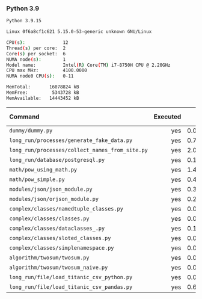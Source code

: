 ### **Python 3.9**

```bash
Python 3.9.15

Linux 0f6a8cf1c621 5.15.0-53-generic unknown GNU/Linux

CPU(s):              12
Thread(s) per core:  2
Core(s) per socket:  6
NUMA node(s):        1
Model name:          Intel(R) Core(TM) i7-8750H CPU @ 2.20GHz
CPU max MHz:         4100.0000
NUMA node0 CPU(s):   0-11

MemTotal:       16078824 kB
MemFree:         5343728 kB
MemAvailable:   14443452 kB
```

| Command | Executed | Mean [s] | Stddev [s] | Median [s] | Min [s] | Max [s] | Memory [MB] |
|:---|---:|---:|---:|---:|---:|---:|---:|
| `dummy/dummy.py` | yes | 0.03081 | 0.00078 | 0.03054 | 0.03008 | 0.03265 | 22.59609 |
| `long_run/processes/generate_fake_data.py` | yes | 0.79605 | 0.00676 | 0.79348 | 0.78889 | 0.80705 | 68.04492 |
| `long_run/processes/collect_names_from_site.py` | yes | 2.03968 | 0.13635 | 2.0337 | 1.90361 | 2.38813 | 44.90352 |
| `long_run/database/postgresql.py` | yes | 0.15354 | 0.00056 | 0.1537 | 0.15248 | 0.15425 | 26.25586 |
| `math/pow_using_math.py` | yes | 1.41871 | 0.04008 | 1.41442 | 1.36339 | 1.48948 | 22.35977 |
| `math/pow_simple.py` | yes | 0.41953 | 0.01011 | 0.417 | 0.41119 | 0.44592 | 22.45664 |
| `modules/json/json_module.py` | yes | 0.36718 | 0.00588 | 0.36778 | 0.35574 | 0.3752 | 21.69023 |
| `modules/json/orjson_module.py` | yes | 0.23855 | 0.00369 | 0.23862 | 0.23358 | 0.24428 | 23.37187 |
| `complex/classes/namedtuple_classes.py` | yes | 0.08914 | 0.00066 | 0.08923 | 0.08812 | 0.09043 | 22.80586 |
| `complex/classes/classes.py` | yes | 0.04178 | 0.00045 | 0.04176 | 0.04111 | 0.04261 | 21.63984 |
| `complex/classes/dataclasses_.py` | yes | 0.12506 | 0.00147 | 0.12481 | 0.12281 | 0.1274 | 22.81367 |
| `complex/classes/sloted_classes.py` | yes | 0.04154 | 0.00031 | 0.0416 | 0.04097 | 0.04209 | 22.58828 |
| `complex/classes/simplenamespace.py` | yes | 0.04455 | 0.00102 | 0.04424 | 0.04368 | 0.04721 | 22.4668 |
| `algorithm/twosum/twosum.py` | yes | 0.07891 | 0.00047 | 0.07881 | 0.0784 | 0.07989 | 21.54883 |
| `algorithm/twosum/twosum_naive.py` | yes | 0.07847 | 0.00058 | 0.07844 | 0.07736 | 0.07943 | 22.48867 |
| `long_run/file/load_titanic_csv_python.py` | yes | 0.07222 | 0.001 | 0.07207 | 0.07088 | 0.07466 | 21.91016 |
| `long_run/file/load_titanic_csv_pandas.py` | yes | 0.65021 | 0.0152 | 0.64725 | 0.63525 | 0.68968 | 64.74336 |
